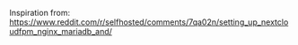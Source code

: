 Inspiration from:
https://www.reddit.com/r/selfhosted/comments/7qa02n/setting_up_nextcloudfpm_nginx_mariadb_and/

